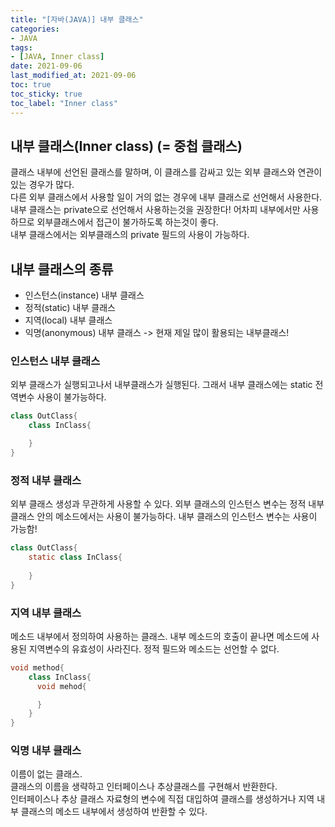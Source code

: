 ```yaml
---
title: "[자바(JAVA)] 내부 클래스"
categories:
- JAVA
tags: 
- [JAVA, Inner class]
date: 2021-09-06
last_modified_at: 2021-09-06
toc: true
toc_sticky: true
toc_label: "Inner class"
---
```


## 내부 클래스(Inner class) (= 중첩 클래스)

클래스 내부에 선언된 클래스를 말하며, 이 클래스를 감싸고 있는 외부 클래스와 연관이 있는 경우가 많다.   
다른 외부 클래스에서 사용할 일이 거의 없는 경우에 내부 클래스로 선언해서 사용한다.   
내부 클래스는 private으로 선언해서 사용하는것을 권장한다! 어차피 내부에서만 사용하므로 외부클래스에서 접근이 불가하도록 하는것이 좋다.   
내부 클래스에서는 외부클래스의 private 필드의 사용이 가능하다.

## 내부 클래스의 종류

- 인스턴스(instance) 내부 클래스
- 정적(static) 내부 클래스
- 지역(local) 내부 클래스
- 익명(anonymous) 내부 클래스 -> 현재 제일 많이 활용되는 내부클래스!

### 인스턴스 내부 클래스

외부 클래스가 실행되고나서 내부클래스가 실행된다. 그래서 내부 클래스에는 static 전역변수 사용이 불가능하다. 

```java
class OutClass{
    class InClass{

    }
}
```
### 정적 내부 클래스
외부 클래스 생성과 무관하게 사용할 수 있다.
외부 클래스의 인스턴스 변수는 정적 내부 클래스 안의 메소드에서는 사용이 불가능하다. 내부 클래스의 인스턴스 변수는 사용이 가능함!

```java
class OutClass{
    static class InClass{
        
    }
}
```

### 지역 내부 클래스
메소드 내부에서 정의하여 사용하는 클래스.
내부 메소드의 호출이 끝나면 메소드에 사용된 지역변수의 유효성이 사라진다.
정적 필드와 메소드는 선언할 수 없다.

```java
void method{
    class InClass{
      void mehod{

      }   
    }
}
```

### 익명 내부 클래스

이름이 없는 클래스.   
클래스의 이름을 생략하고 인터페이스나 추상클래스를 구현해서 반환한다.   
인터페이스나 추상 클래스 자료형의 변수에 직접 대입하여 클래스를 생성하거나 지역 내부 클래스의 메소드 내부에서 생성하여 반환할 수 있다.